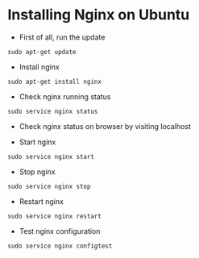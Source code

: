 # Installing Nginx on Ubuntu

- First of all, run the update

```
sudo apt-get update
```

- Install nginx

```
sudo apt-get install nginx
```

- Check nginx running status

```
sudo service nginx status
```

- Check nginx status on browser by visiting localhost

- Start nginx

```
sudo service nginx start
```

- Stop nginx

```
sudo service nginx stop
```

- Restart nginx

```
sudo service nginx restart
```

- Test nginx configuration

```
sudo service nginx configtest
```
